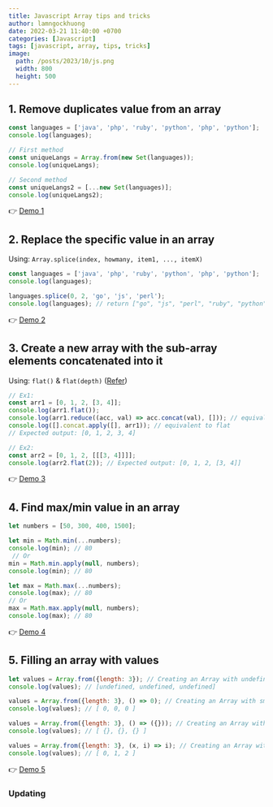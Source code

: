 ```yaml
---
title: Javascript Array tips and tricks
author: lamngockhuong
date: 2022-03-21 11:40:00 +0700
categories: [Javascript]
tags: [javascript, array, tips, tricks]
image:
  path: /posts/2023/10/js.png
  width: 800
  height: 500
---
```


## 1. Remove duplicates value from an array

```javascript
const languages = ['java', 'php', 'ruby', 'python', 'php', 'python'];
console.log(languages);

// First method
const uniqueLangs = Array.from(new Set(languages));
console.log(uniqueLangs);

// Second method
const uniqueLangs2 = [...new Set(languages)];
console.log(uniqueLangs2);
```

👉 [Demo 1](https://jsfiddle.net/lamngockhuong/fxdvLsh4)

## 2. Replace the specific value in an array

Using:
`Array.splice(index, howmany, item1, ..., itemX)`

```javascript
const languages = ['java', 'php', 'ruby', 'python', 'php', 'python'];
console.log(languages);

languages.splice(0, 2, 'go', 'js', 'perl');
console.log(languages); // return ["go", "js", "perl", "ruby", "python", "php", "python"]
```

👉 [Demo 2](https://jsfiddle.net/lamngockhuong/pt2kxcqo/)

## 3. Create a new array with the sub-array elements concatenated into it

Using: `flat()` & `flat(depth)` ([Refer](https://developer.mozilla.org/en-US/docs/Web/JavaScript/Reference/Global_Objects/Array/flat))

```javascript
// Ex1:
const arr1 = [0, 1, 2, [3, 4]];
console.log(arr1.flat());
console.log(arr1.reduce((acc, val) => acc.concat(val), [])); // equivalent to flat
console.log([].concat.apply([], arr1)); // equivalent to flat
// Expected output: [0, 1, 2, 3, 4]

// Ex2:
const arr2 = [0, 1, 2, [[[3, 4]]]];
console.log(arr2.flat(2)); // Expected output: [0, 1, 2, [3, 4]]
```

👉 [Demo 3](https://jsfiddle.net/lamngockhuong/g3hdjxsw/)

## 4. Find max/min value in an array

```javascript
let numbers = [50, 300, 400, 1500];

let min = Math.min(...numbers);
console.log(min); // 80
 // Or
min = Math.min.apply(null, numbers);
console.log(min); // 80

let max = Math.max(...numbers);
console.log(max); // 80
// Or
max = Math.max.apply(null, numbers);
console.log(max); // 80
```

👉 [Demo 4](https://jsfiddle.net/lamngockhuong/jgzfwe3p/)

## 5. Filling an array with values

```javascript
let values = Array.from({length: 3}); // Creating an Array with undefined
console.log(values); // [undefined, undefined, undefined]

values = Array.from({length: 3}, () => 0); // Creating an Array with small integers
console.log(values); // [ 0, 0, 0 ]

values = Array.from({length: 3}, () => ({})); // Creating an Array with unique (unshared) objects
console.log(values); // [ {}, {}, {} ]

values = Array.from({length: 3}, (x, i) => i); // Creating an Array with ascending integers
console.log(values); // [ 0, 1, 2 ]
```

👉 [Demo 5](https://jsfiddle.net/lamngockhuong/s2rz79b5/)

### Updating

